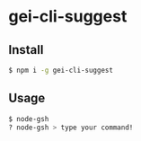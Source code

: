 gei-cli-suggest
===

## Install

```bash
$ npm i -g gei-cli-suggest
```

## Usage

```bash
$ node-gsh
? node-gsh > type your command!
```

